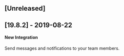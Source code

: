 ## [Unreleased]


## [19.8.2] - 2019-08-22
#### New Integration
Send messages and notifications to your team members.